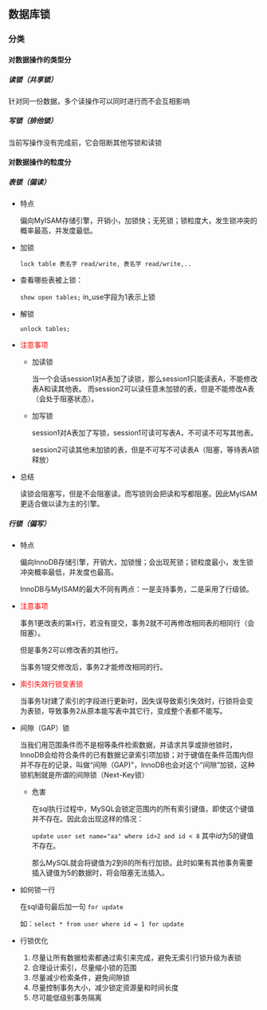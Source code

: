 ## 数据库锁

### 分类

#### 对数据操作的类型分

##### 读锁（共享锁）

针对同一份数据，多个读操作可以同时进行而不会互相影响

##### 写锁（排他锁）

当前写操作没有完成前，它会阻断其他写锁和读锁

#### 对数据操作的粒度分

##### 表锁（偏读）

- 特点

  偏向MyISAM存储引擎，开销小，加锁快；无死锁；锁粒度大，发生锁冲突的概率最高，并发度最低。

- 加锁

  `lock table 表名字 read/write, 表名字 read/write,..`

- 查看哪些表被上锁：

  `show open tables;`   in_use字段为1表示上锁

- 解锁

  `unlock tables;`

- <span style="color:red">注意事项</span>

  - 加读锁

    当一个会话session1对A表加了读锁，那么session1只能读表A，不能修改表A和读其他表。 而session2可以读任意未加锁的表，但是不能修改A表（会处于阻塞状态）。

  - 加写锁

    session1对A表加了写锁，session1可读可写表A，不可读不可写其他表。

    session2可读其他未加锁的表，但是不可写不可读表A（阻塞，等待表A锁释放）

- 总结

  读锁会阻塞写，但是不会阻塞读。而写锁则会把读和写都阻塞。因此MyISAM更适合做以读为主的引擎。

##### 行锁（偏写）

+ 特点

  偏向InnoDB存储引擎，开销大，加锁慢；会出现死锁；锁粒度最小，发生锁冲突概率最低，并发度也最高。

  InnoDB与MyISAM的最大不同有两点：一是支持事务，二是采用了行级锁。

+ <span style="color:red">注意事项</span>

  事务1更改表的第x行，若没有提交，事务2就不可再修改相同表的相同行（会阻塞）。

  但是事务2可以修改表的其他行。

  当事务1提交修改后，事务2才能修改相同的行。

+ <span style="color:red">索引失效行锁变表锁</span>

  当事务1对建了索引的字段进行更新时，因失误导致索引失效时，行锁将会变为表锁，导致事务2从原本能写表中其它行，变成整个表都不能写。

+ 间隙（GAP）锁

  当我们用范围条件而不是相等条件检索数据，并请求共享或排他锁时，InnoDB会给符合条件的已有数据记录索引项加锁；对于键值在条件范围内但并不存在的记录，叫做“间隙（GAP)"，InnoDB也会对这个“间隙”加锁，这种锁机制就是所谓的间隙锁（Next-Key锁）

  - 危害

    在sql执行过程中，MySQL会锁定范围内的所有索引键值，即使这个键值并不存在。因此会出现这样的情况：

    `update user set name="aa" where id>2 and id < 8` 其中$id$为5的键值不存在。

    那么MySQL就会将键值为2到8的所有行加锁。此时如果有其他事务需要插入键值为5的数据时，将会阻塞无法插入。

+ 如何锁一行

  在sql语句最后加一句 `for update`

  如：`select * from user where id = 1 for update`

+ 行锁优化

  1. 尽量让所有数据检索都通过索引来完成，避免无索引行锁升级为表锁
  2. 合理设计索引，尽量缩小锁的范围
  3. 尽量减少检索条件，避免间隙锁
  4. 尽量控制事务大小，减少锁定资源量和时间长度
  5. 尽可能低级别事务隔离